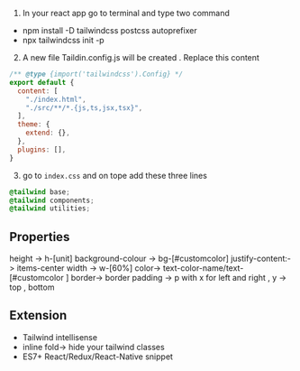 1. In your react app  go to terminal and type two command
* npm install -D tailwindcss postcss autoprefixer
* npx tailwindcss init -p
  
2. A new file Taildin.config.js will be created . Replace this content
```js
/** @type {import('tailwindcss').Config} */
export default {
  content: [
    "./index.html",
    "./src/**/*.{js,ts,jsx,tsx}",
  ],
  theme: {
    extend: {},
  },
  plugins: [],
}
```

3. go to `index.css` and on tope add these three lines 
```css
@tailwind base;
@tailwind components;
@tailwind utilities;
```

## Properties
height -> h-[unit]
background-colour -> bg-[#customcolor]
justify-content:-> items-center 
width -> w-[60%] 
color-> text-color-name/text-[#customcolor ]
border-> border
padding -> p with x for left and right , y -> top , bottom



## Extension 
* Tailwind intellisense
* inline fold-> hide your tailwind classes
* ES7+ React/Redux/React-Native snippet